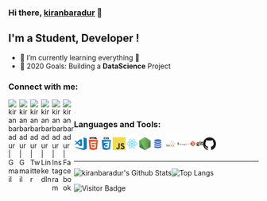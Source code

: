 ### Hi there, [kiranbaradur](https://github.com/kiranbaradur/) 👋

## I'm a Student, Developer !
- 🌱 I’m currently learning everything 🤣
- 🥅 2020 Goals: Building a **DataScience** Project

### Connect with me:

[<img align="left" alt="kiranbaradur | Gmail" width="22px" src="https://cdn.jsdelivr.net/npm/simple-icons@3.4.0/icons/gmail.svg" />][gmail]
[<img align="left" alt="kiranbaradur | Gmail" width="22px" src="https://cdn.jsdelivr.net/npm/simple-icons@3.4.0/icons/whatsapp.svg" />][whatsapp]
[<img align="left" alt="kiranbaradur | Twitter" width="22px" src="https://cdn.jsdelivr.net/npm/simple-icons@3.4.0/icons/twitter.svg" />][twitter]
[<img align="left" alt="kiranbaradur | LinkedIn" width="22px" src="https://cdn.jsdelivr.net/npm/simple-icons@v3/icons/linkedin.svg" />][linkedin]
[<img align="left" alt="kiranbaradur | Instagram" width="22px" src="https://cdn.jsdelivr.net/npm/simple-icons@v3/icons/instagram.svg" />][instagram]
[<img align="left" alt="kiranbaradur | Facebook" width="22px" src="https://cdn.jsdelivr.net/npm/simple-icons@v3/icons/facebook.svg" />][facebook]

<br />

### Languages and Tools:

[<img align="left" alt="Visual Studio Code" width="26px" src="https://raw.githubusercontent.com/github/explore/80688e429a7d4ef2fca1e82350fe8e3517d3494d/topics/visual-studio-code/visual-studio-code.png" />][vscode]
[<img align="left" alt="HTML5" width="26px" src="https://raw.githubusercontent.com/github/explore/80688e429a7d4ef2fca1e82350fe8e3517d3494d/topics/html/html.png" />][html]
[<img align="left" alt="CSS3" width="26px" src="https://raw.githubusercontent.com/github/explore/80688e429a7d4ef2fca1e82350fe8e3517d3494d/topics/css/css.png" />][css]
[<img align="left" alt="JavaScript" width="26px" src="https://raw.githubusercontent.com/github/explore/80688e429a7d4ef2fca1e82350fe8e3517d3494d/topics/javascript/javascript.png" />][js]
[<img align="left" alt="React" width="26px" src="https://raw.githubusercontent.com/github/explore/80688e429a7d4ef2fca1e82350fe8e3517d3494d/topics/react/react.png" />][reactjs]
[<img align="left" alt="Node.js" width="26px" src="https://raw.githubusercontent.com/github/explore/80688e429a7d4ef2fca1e82350fe8e3517d3494d/topics/nodejs/nodejs.png" />][nodejs]
[<img align="left" alt="SQL" width="26px" src="https://raw.githubusercontent.com/github/explore/80688e429a7d4ef2fca1e82350fe8e3517d3494d/topics/sql/sql.png" />][sql]
[<img align="left" alt="MySQL" width="26px" src="https://raw.githubusercontent.com/github/explore/80688e429a7d4ef2fca1e82350fe8e3517d3494d/topics/mysql/mysql.png" />][mysql]
[<img align="left" alt="MongoDB" width="26px" src="https://raw.githubusercontent.com/github/explore/80688e429a7d4ef2fca1e82350fe8e3517d3494d/topics/mongodb/mongodb.png" />][mongodb]
[<img align="left" alt="Git" width="26px" src="https://raw.githubusercontent.com/github/explore/80688e429a7d4ef2fca1e82350fe8e3517d3494d/topics/git/git.png" />][github]
[<img align="left" alt="GitHub" width="26px" src="https://raw.githubusercontent.com/github/explore/78df643247d429f6cc873026c0622819ad797942/topics/github/github.png" />][github]

<br />
<br />


---


<img align="left" alt="kiranbaradur's Github Stats" src="https://github-readme-stats.vercel.app/api?username=kiranbaradur&show_icons=true&hide_border=true" />

![Top Langs](https://github-readme-stats.vercel.app/api/top-langs/?username=kiranbaradur&hide=TeX&layout=compact)



![Visitor Badge](https://visitor-badge.laobi.icu/badge?page_id=kiranbaradur.kiranbaradur)



[kiranbaradur]: https://github.com/kiranbaradur/
[gmail]: mailto:kiranbaradur@gmail.com
[twitter]: https://twitter.com/kiranbaradur
[instagram]: https://instagram.com/kiranbaradur
[linkedin]: https://linkedin.com/in/kiranbaradur
[vscode]: https://code.visualstudio.com/
[html]: https://html.com/
[css]: https://www.w3schools.com/css/
[js]: https://www.javascript.com/
[reactjs]: https://reactjs.org/
[nodejs]: https://nodejs.org/en/
[sql]: https://www.w3schools.com/sql/
[MySQL]: https://www.mysql.com/
[MongoDB]: https://docs.mongodb.com/
[github]: https://github.com/
[facebook]: https://www.facebook.com/kiranbaradur
[whatsapp]: https://api.whatsapp.com/send?phone=+919686848985
